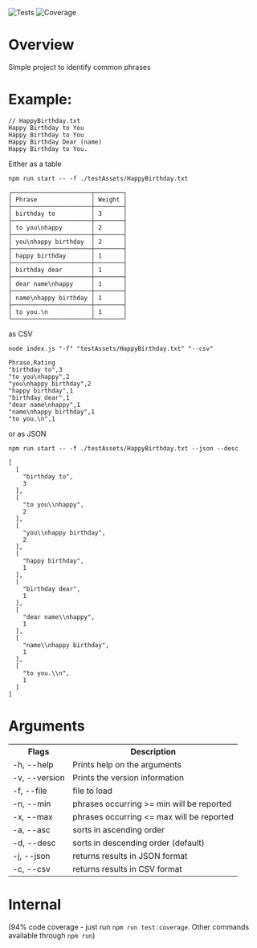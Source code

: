 
[//]: AUTOMATION_GENERATION_LINE
![Tests](https://img.shields.io/badge/tests-passing-00AA00) ![Coverage](https://img.shields.io/badge/coverage-95-f39f37)

# Overview

Simple project to identify common phrases

# Example:

```
// HappyBirthday.txt
Happy Birthday to You
Happy Birthday to You
Happy Birthday Dear (name)
Happy Birthday to You.
```

Either as a table

`npm run start -- -f ./testAssets/HappyBirthday.txt`

```
┌──────────────────────┬────────┐
│ Phrase               │ Weight │
├──────────────────────┼────────┤
│ birthday to          │ 3      │
├──────────────────────┼────────┤
│ to you\nhappy        │ 2      │
├──────────────────────┼────────┤
│ you\nhappy birthday  │ 2      │
├──────────────────────┼────────┤
│ happy birthday       │ 1      │
├──────────────────────┼────────┤
│ birthday dear        │ 1      │
├──────────────────────┼────────┤
│ dear name\nhappy     │ 1      │
├──────────────────────┼────────┤
│ name\nhappy birthday │ 1      │
├──────────────────────┼────────┤
│ to you.\n            │ 1      │
└──────────────────────┴────────┘
```

as CSV

`node index.js "-f" "testAssets/HappyBirthday.txt" "--csv"`

```
Phrase,Rating
"birthday to",3
"to you\nhappy",2
"you\nhappy birthday",2
"happy birthday",1
"birthday dear",1
"dear name\nhappy",1
"name\nhappy birthday",1
"to you.\n",1
```

or as JSON

`npm run start -- -f ./testAssets/HappyBirthday.txt --json --desc`

```
[
  [
    "birthday to",
    3
  ],
  [
    "to you\\nhappy",
    2
  ],
  [
    "you\\nhappy birthday",
    2
  ],
  [
    "happy birthday",
    1
  ],
  [
    "birthday dear",
    1
  ],
  [
    "dear name\\nhappy",
    1
  ],
  [
    "name\\nhappy birthday",
    1
  ],
  [
    "to you.\\n",
    1
  ]
]
```

# Arguments

<table>
	<tr><th>Flags</th><th>Description</th></tr>
	<tr><td>-h, --help</td><td>Prints help on the arguments</td></tr>
	<tr><td>-v, --version</td><td>Prints the version information</td></tr>
	<tr><td>-f, --file <filePath></td><td>file to load</td></tr>
	<tr><td>-n, --min <minCount></td><td>phrases occurring &gt;= min will be reported</td></tr>
	<tr><td>-x, --max <maxCount></td><td>phrases occurring &lt;= max will be reported</td></tr>
	<tr><td>-a, --asc</td><td>sorts in ascending order</td></tr>
	<tr><td>-d, --desc</td><td>sorts in descending order (default)</td></tr>
	<tr><td>-j, --json</td><td>returns results in JSON format</td></tr>
	<tr><td>-c, --csv</td><td>returns results in CSV format</td></tr>
</table>

# Internal

(94% code coverage - just run `npm run test:coverage`. Other commands available through `npm run`)